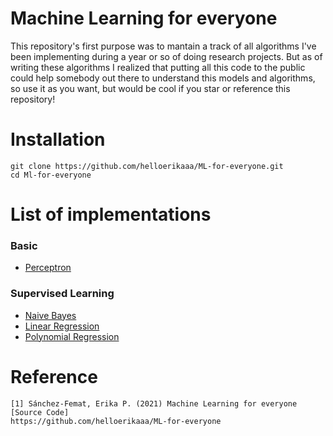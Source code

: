 # Machine Learning for everyone

This repository's first purpose was to mantain a track of all algorithms I've been implementing during a year or so of doing research projects. But as of writing these algorithms I realized that putting all this code to the public could help somebody out there to understand this models and algorithms, so use it as you want, but would be cool if you star or reference this repository!

# Installation
```
git clone https://github.com/helloerikaaa/ML-for-everyone.git
cd Ml-for-everyone
```
# List of implementations

### Basic
* [Perceptron](https://github.com/helloerikaaa/ML-for-everyone/blob/main/basic/perceptron.py)

### Supervised Learning
* [Naive Bayes](https://github.com/helloerikaaa/ML-for-everyone/blob/main/supervised_learning/naive_bayes.py)
* [Linear Regression](https://github.com/helloerikaaa/ML-for-everyone/blob/main/supervised_learning/linear_regression.py)
* [Polynomial Regression](https://github.com/helloerikaaa/ML-for-everyone/blob/main/supervised_learning/polynomial_regression.py)


# Reference
```
[1] Sánchez-Femat, Erika P. (2021) Machine Learning for everyone [Source Code]
https://github.com/helloerikaaa/ML-for-everyone
```